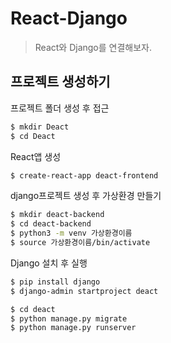 # React-Django

> React와 Django를 연결해보자.



## 프로젝트 생성하기

프로젝트 폴더 생성 후 접근

```bash
$ mkdir Deact
$ cd Deact
```

React앱 생성

```bash
$ create-react-app deact-frontend
```

django프로젝트 생성 후 가상환경 만들기

```bash
$ mkdir deact-backend
$ cd deact-backend
$ python3 -m venv 가상환경이름
$ source 가상환경이름/bin/activate
```

Django 설치 후 실행

```bash
$ pip install django
$ django-admin startproject deact

$ cd deact
$ python manage.py migrate
$ python manage.py runserver
```

